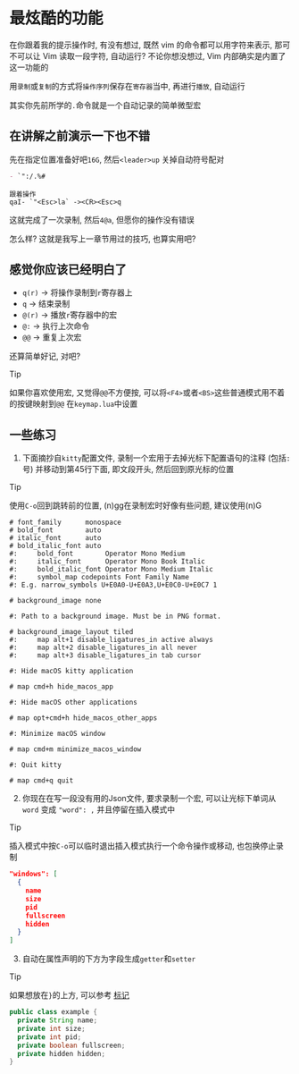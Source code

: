 # 最炫酷的功能

在你跟着我的提示操作时, 有没有想过,
既然 vim 的命令都可以用字符来表示, 那可不可以让 Vim 读取一段字符, 自动运行?
不论你想没想过, Vim 内部确实是内置了这一功能的

用`录制`或`复制`的方式将`操作序列`保存在`寄存器`当中, 再进行`播放`, 自动运行

其实你先前所学的`.`命令就是一个自动记录的简单微型宏

## 在讲解之前演示一下也不错

先在指定位置准备好吧`16G`, 然后`<leader>up` 关掉自动符号配对

```markdown
- `":/.%#
```

```tutor
跟着操作
qaI- `"<Esc>la` -><CR><Esc>q
```

这就完成了一次录制, 然后`4@a`, 但愿你的操作没有错误

怎么样? 这就是我写上一章节用过的技巧, 也算实用吧?

## 感觉你应该已经明白了

- `q(r)` -> 将操作录制到`r`寄存器上
- `q`    -> 结束录制
- `@(r)` -> 播放`r`寄存器中的宏
- `@:`   -> 执行上次命令
- `@@`   ->  重复上次宏

还算简单好记, 对吧?

> [!TIP]
> 如果你喜欢使用宏, 又觉得`@@`不方便按, 可以将`<F4>`或者`<BS>`这些普通模式用不着的按键映射到`@@`
> 在`keymap.lua`中设置

## 一些练习

1. 下面摘抄自`kitty`配置文件, 录制一个宏用于去掉光标下配置语句的注释 (包括`:`号) 并移动到第45行下面, 即文段开头, 然后回到原光标的位置

> [!TIP]
> 使用`C-o`回到跳转前的位置, (n)gg在录制宏时好像有些问题, 建议使用(n)G

```config
# font_family      monospace
# bold_font        auto
# italic_font      auto
# bold_italic_font auto
#:     bold_font        Operator Mono Medium
#:     italic_font      Operator Mono Book Italic
#:     bold_italic_font Operator Mono Medium Italic
#:     symbol_map codepoints Font Family Name
#: E.g. narrow_symbols U+E0A0-U+E0A3,U+E0C0-U+E0C7 1

# background_image none

#: Path to a background image. Must be in PNG format.

# background_image_layout tiled
#:     map alt+1 disable_ligatures_in active always
#:     map alt+2 disable_ligatures_in all never
#:     map alt+3 disable_ligatures_in tab cursor

#: Hide macOS kitty application

# map cmd+h hide_macos_app

#: Hide macOS other applications

# map opt+cmd+h hide_macos_other_apps

#: Minimize macOS window

# map cmd+m minimize_macos_window

#: Quit kitty

# map cmd+q quit
```

2. 你现在在写一段没有用的Json文件, 要求录制一个宏, 可以让光标下单词从 `word` 变成 `"word": ,` 并且停留在插入模式中

> [!TIP]
> 插入模式中按`C-o`可以临时退出插入模式执行一个命令操作或移动, 也包换停止录制

```json
"windows": [
  {
    name
    size
    pid
    fullscreen
    hidden
  }
]
```

3. 自动在属性声明的下方为字段生成`getter`和`setter`

> [!TIP]
> 如果想放在`}`的上方, 可以参考 [标记](./扩展/标记.md)

```java
public class example {
  private String name;
  private int size;
  private int pid;
  private boolean fullscreen;
  private hidden hidden;
}
```

